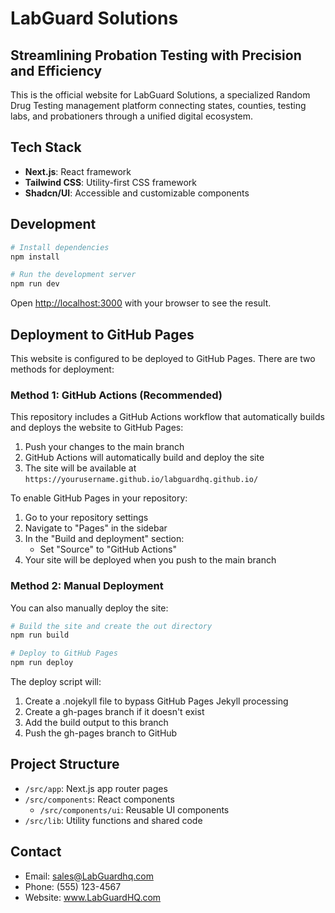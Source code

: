 # LabGuard Solutions

## Streamlining Probation Testing with Precision and Efficiency

This is the official website for LabGuard Solutions, a specialized Random Drug Testing management platform connecting states, counties, testing labs, and probationers through a unified digital ecosystem.

## Tech Stack

- **Next.js**: React framework
- **Tailwind CSS**: Utility-first CSS framework
- **Shadcn/UI**: Accessible and customizable components

## Development

```bash
# Install dependencies
npm install

# Run the development server
npm run dev
```

Open [http://localhost:3000](http://localhost:3000) with your browser to see the result.

## Deployment to GitHub Pages

This website is configured to be deployed to GitHub Pages. There are two methods for deployment:

### Method 1: GitHub Actions (Recommended)

This repository includes a GitHub Actions workflow that automatically builds and deploys the website to GitHub Pages:

1. Push your changes to the main branch
2. GitHub Actions will automatically build and deploy the site
3. The site will be available at `https://yourusername.github.io/labguardhq.github.io/`

To enable GitHub Pages in your repository:
1. Go to your repository settings
2. Navigate to "Pages" in the sidebar
3. In the "Build and deployment" section:
   - Set "Source" to "GitHub Actions"
4. Your site will be deployed when you push to the main branch

### Method 2: Manual Deployment

You can also manually deploy the site:

```bash
# Build the site and create the out directory
npm run build

# Deploy to GitHub Pages
npm run deploy
```

The deploy script will:
1. Create a .nojekyll file to bypass GitHub Pages Jekyll processing
2. Create a gh-pages branch if it doesn't exist
3. Add the build output to this branch
4. Push the gh-pages branch to GitHub

## Project Structure

- `/src/app`: Next.js app router pages
- `/src/components`: React components
  - `/src/components/ui`: Reusable UI components
- `/src/lib`: Utility functions and shared code

## Contact

- Email: sales@LabGuardhq.com
- Phone: (555) 123-4567
- Website: www.LabGuardHQ.com
